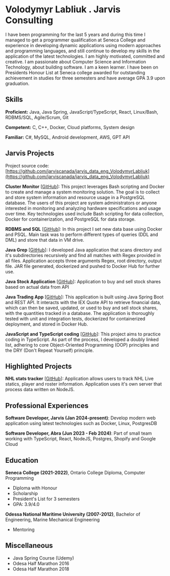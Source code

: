 # Volodymyr Labliuk . Jarvis Consulting

I have been programming for the last 5 years and during this time I managed to get a programmer qualification at Seneca College and experience in developing dynamic applications using modern approaches and programming languages, and still continue to develop my skills in the application of the latest technologies. I am highly motivated, committed and creative. I am passionate about Computer Science and Information Technology, about building software. I am a keen learner. I have been on Presidents Honour List at Seneca college awarded for outstanding achievement in studies for three semesters and have average GPA 3.9 upon graduation.

## Skills

**Proficient:** Java, Java Spring, JavaScript/TypeScript, React, Linux/Bash, RDBMS/SQL, Agile/Scrum, Git

**Competent:** C, C++, Docker, Cloud platforms, System design

**Familiar:** C#, MySQL, Android development, AWS, GPT API

## Jarvis Projects

Project source code: [https://github.com/jarviscanada/jarvis_data_eng_VolodymyrLabliuk](https://github.com/jarviscanada/jarvis_data_eng_VolodymyrLabliuk)


**Cluster Monitor** [[GitHub](https://github.com/jarviscanada/jarvis_data_eng_VolodymyrLabliuk/tree/masterhttps://github.com/jarviscanada/jarvis_data_eng_VolodymyrLabliuk/tree/master/linux_sql)]: This project leverages Bash scripting and Docker to create and manage a system monitoring solution. The goal is to collect and store system information and resource usage in a PostgreSQL database. The users of this project are system administrators or anyone interested in monitoring and analyzing hardware specifications and usage over time. Key technologies used include Bash scripting for data collection, Docker for containerization, and PostgreSQL for data storage.

**RDBMS and SQL** [[GitHub](https://github.com/jarviscanada/jarvis_data_eng_VolodymyrLabliuk/tree/masterhttps://github.com/jarviscanada/jarvis_data_eng_VolodymyrLabliuk/tree/master/sql)]: In this project I set new data base using Docker and PSQL. Main task was to perform different types of queries (DDL and DML) and store that data in VM drive.

**Java Grep** [[GitHub](https://github.com/jarviscanada/jarvis_data_eng_VolodymyrLabliuk/tree/masterhttps://github.com/jarviscanada/jarvis_data_eng_VolodymyrLabliuk/tree/master/core_java/grep)]: I developed Java application that scans directory and it's subdirectories recursively and find all matches with Regex provided in all files. Application accepts three arguments Regex, root directory, output file. JAR file generated, dockerized and pushed to Docker Hub for further use.

**Java Stock Application** [[GitHub](https://github.com/jarviscanada/jarvis_data_eng_VolodymyrLabliuk/tree/masterhttps://github.com/jarviscanada/jarvis_data_eng_VolodymyrLabliuk/tree/master/core_java/jdbc)]: Application to buy and sell stock shares based on actual data from API

**Java Trading App** [[GitHub](https://github.com/jarviscanada/jarvis_data_eng_VolodymyrLabliuk/tree/masterhttps://github.com/jarviscanada/jarvis_data_eng_VolodymyrLabliuk/tree/master/core_java/springboot)]: This application is built using Java Spring Boot and REST API. It interacts with the IEX Quote API to retrieve financial data, which can then be saved, updated, or used to buy and sell stock shares, with the quantities tracked in a database. The application is thoroughly tested with unit and integration tests, dockerized for containerized deployment, and stored in Docker Hub.

**JavaScript and TypeScript coding** [[GitHub](https://github.com/jarviscanada/jarvis_data_eng_VolodymyrLabliuk/tree/masterhttps://github.com/jarviscanada/jarvis_data_eng_VolodymyrLabliuk/tree/master/JavaScript_TypeScript)]: This project aims to practice coding in TypeScript. As part of the process, I developed a doubly linked list, adhering to core Object-Oriented Programming (OOP) principles and the DRY (Don't Repeat Yourself) principle.


## Highlighted Projects
**NHL stats tracker** [[GitHub](https://github.com/vlabliuk/nhl-stats-app)]: Application allows users to track NHL Live statics, player and roster information. Application uses it's own server that process data written on NodeJS.


## Professional Experiences

**Software Developer, Jarvis (Jan 2024-present)**: Develop modern web application using latest technologies such as Docker, Linux, PostgresDB

**Software Developer, Abra (Jun 2023 - Feb 2024)**: Part of small team working with TypeScript, React, NodeJS, Postgres, Shopify and Google Cloud


## Education
**Seneca College (2021-2022)**, Ontario College Diploma, Computer Programming
- Diploma with Honour
- Scholarship
- President's List for 3 semesters
- GPA: 3.9/4.0

**Odessa National Maritime University (2007-2012)**, Bachelor of Engineering, Marine Mechanical Engineering
- Mentoring


## Miscellaneous
- Java Spring Course (Udemy)
- Odesa Half Marathon 2016
- Odesa Half Marathon 2018